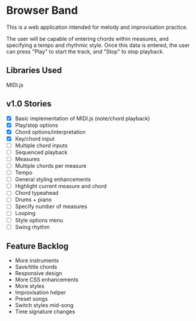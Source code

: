 Browser Band
=============
This is a web application intended for melody and improvisation practice.

The user will be capable of entering chords within measures, and specifying a tempo and rhythmic style. Once this data is entered, the user can press "Play" to start the track, and "Stop" to stop playback.

Libraries Used
---------------
MIDI.js

v1.0 Stories
------------
- [x] Basic implementation of MIDI.js (note/chord playback)
- [x] Play/stop options
- [x] Chord options/interpretation
- [x] Key/chord input
- [ ] Multiple chord inputs
- [ ] Sequenced playback
- [ ] Measures
- [ ] Multiple chords per measure
- [ ] Tempo
- [ ] General styling enhancements
- [ ] Highlight current measure and chord
- [ ] Chord typeahead
- [ ] Drums + piano
- [ ] Specify number of measures
- [ ] Looping
- [ ] Style options menu
- [ ] Swing rhythm

Feature Backlog
---------------
- More instruments
- Save/title chords
- Responsive design
- More CSS enhancements
- More styles
- Improvisation helper
- Preset songs
- Switch styles mid-song
- Time signature changes
